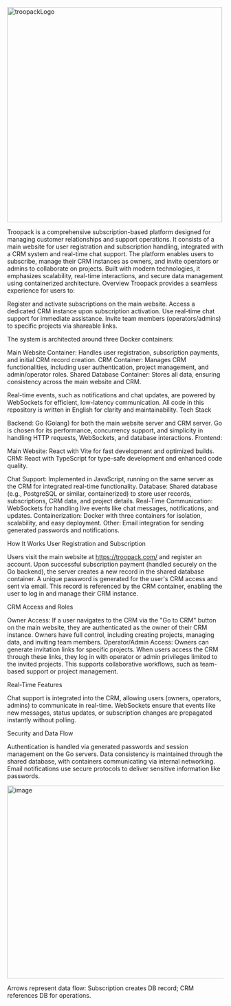 <img width="500" text-align="center" height="500" alt="troopackLogo" src="https://github.com/user-attachments/assets/9334b678-a810-4615-a528-1ed058f839ce" />

Troopack is a comprehensive subscription-based platform designed for managing customer relationships and support operations. It consists of a main website for user registration and subscription handling, integrated with a CRM system and real-time chat support. The platform enables users to subscribe, manage their CRM instances as owners, and invite operators or admins to collaborate on projects. Built with modern technologies, it emphasizes scalability, real-time interactions, and secure data management using containerized architecture.
Overview
Troopack provides a seamless experience for users to:

Register and activate subscriptions on the main website.
Access a dedicated CRM instance upon subscription activation.
Use real-time chat support for immediate assistance.
Invite team members (operators/admins) to specific projects via shareable links.

The system is architected around three Docker containers:

Main Website Container: Handles user registration, subscription payments, and initial CRM record creation.
CRM Container: Manages CRM functionalities, including user authentication, project management, and admin/operator roles.
Shared Database Container: Stores all data, ensuring consistency across the main website and CRM.

Real-time events, such as notifications and chat updates, are powered by WebSockets for efficient, low-latency communication.
All code in this repository is written in English for clarity and maintainability.
Tech Stack

Backend: Go (Golang) for both the main website server and CRM server. Go is chosen for its performance, concurrency support, and simplicity in handling HTTP requests, WebSockets, and database interactions.
Frontend:

Main Website: React with Vite for fast development and optimized builds.
CRM: React with TypeScript for type-safe development and enhanced code quality.


Chat Support: Implemented in JavaScript, running on the same server as the CRM for integrated real-time functionality.
Database: Shared database (e.g., PostgreSQL or similar, containerized) to store user records, subscriptions, CRM data, and project details.
Real-Time Communication: WebSockets for handling live events like chat messages, notifications, and updates.
Containerization: Docker with three containers for isolation, scalability, and easy deployment.
Other: Email integration for sending generated passwords and notifications.

How It Works
User Registration and Subscription

Users visit the main website at https://troopack.com/ and register an account.
Upon successful subscription payment (handled securely on the Go backend), the server creates a new record in the shared database container.
A unique password is generated for the user's CRM access and sent via email.
This record is referenced by the CRM container, enabling the user to log in and manage their CRM instance.

CRM Access and Roles

Owner Access: If a user navigates to the CRM via the "Go to CRM" button on the main website, they are authenticated as the owner of their CRM instance. Owners have full control, including creating projects, managing data, and inviting team members.
Operator/Admin Access: Owners can generate invitation links for specific projects. When users access the CRM through these links, they log in with operator or admin privileges limited to the invited projects. This supports collaborative workflows, such as team-based support or project management.

Real-Time Features

Chat support is integrated into the CRM, allowing users (owners, operators, admins) to communicate in real-time.
WebSockets ensure that events like new messages, status updates, or subscription changes are propagated instantly without polling.

Security and Data Flow

Authentication is handled via generated passwords and session management on the Go servers.
Data consistency is maintained through the shared database, with containers communicating via internal networking.
Email notifications use secure protocols to deliver sensitive information like passwords.

<img width="682" height="448" alt="image" src="https://github.com/user-attachments/assets/708fd413-30d1-4b08-8f31-222c3d2bbcb2" />


Arrows represent data flow: Subscription creates DB record; CRM references DB for operations.
